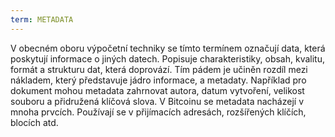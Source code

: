 ```yaml
---
term: METADATA
---
```


V obecném oboru výpočetní techniky se tímto termínem označují data, která poskytují informace o jiných datech. Popisuje charakteristiky, obsah, kvalitu, formát a strukturu dat, která doprovází. Tím pádem je učiněn rozdíl mezi nákladem, který představuje jádro informace, a metadaty. Například pro dokument mohou metadata zahrnovat autora, datum vytvoření, velikost souboru a přidružená klíčová slova. V Bitcoinu se metadata nacházejí v mnoha prvcích. Používají se v přijímacích adresách, rozšířených klíčích, blocích atd.
